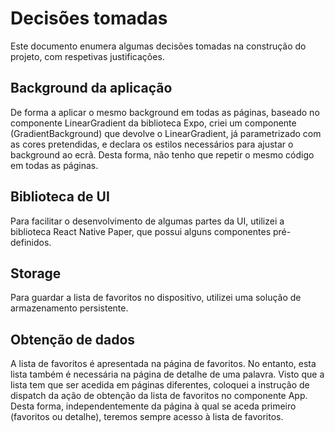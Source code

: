 
# Decisões tomadas
Este documento enumera algumas decisões tomadas na construção do projeto, com respetivas justificações.


## Background da aplicação
De forma a aplicar o mesmo background em todas as páginas, baseado no componente LinearGradient da biblioteca Expo, criei um componente (GradientBackground) que devolve o LinearGradient, já parametrizado com as cores pretendidas, e declara os estilos necessários para ajustar o background ao ecrã. Desta forma, não tenho que repetir o mesmo código em todas as páginas.

## Biblioteca de UI
Para facilitar o desenvolvimento de algumas partes da UI, utilizei a biblioteca React Native Paper, que possui alguns componentes pré-definidos.

## Storage
Para guardar a lista de favoritos no dispositivo, utilizei uma solução de armazenamento persistente.

## Obtenção de dados
A lista de favoritos é apresentada na página de favoritos. No entanto, esta lista também é necessária na página de detalhe de uma palavra. Visto que a lista tem que ser acedida em páginas diferentes, coloquei a instrução de dispatch da ação de obtenção da lista de favoritos no componente App. Desta forma, independentemente da página à qual se aceda primeiro (favoritos ou detalhe), teremos sempre acesso à lista de favoritos.


